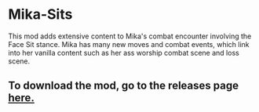 # Mika-Sits
This mod adds extensive content to Mika's combat encounter involving the Face Sit stance. Mika has many new moves and combat events, which link into her vanilla content such as her ass worship combat scene and loss scene.

## To download the mod, go to the releases page [here.](https://github.com/GhxstOpAU/Mika-Sits/releases/tag/v1.0)
